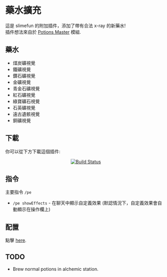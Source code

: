 # 藥水擴充
這是 slimefun 的附加插件，添加了帶有合法 x-ray 的新藥水!<br>
插件想法來自於 [Potions Master](https://www.curseforge.com/minecraft/mc-mods/potionsmaster) 模組.

## 藥水
- 煤炭礦視覺
- 鐵礦視覺
- 鑽石礦視覺
- 金礦視覺
- 青金石礦視覺
- 紅石礦視覺
- 綠寶礦石視覺
- 石英礦視覺
- 遠古遺骸視覺
- 銅礦視覺

## 下載
你可以從下方下載這個插件:<br>

<p align="center">
  <a href="https://thebusybiscuit.github.io/builds/EpicPlayerA10/PotionExpansion/master"><img src="https://thebusybiscuit.github.io/builds/EpicPlayerA10/PotionExpansion/master/badge.svg" alt="Build Status"/></a>
</p>

## 指令
主要指令 `/pe`
- `/pe showEffects` - 在聊天中顯示自定義效果 (默認情況下，自定義效果會自動顯示在操作欄上)

## 配置
點擊 [here](https://github.com/EpicPlayerA10/PotionExpansion/wiki).

## TODO
- Brew normal potions in alchemic station.
